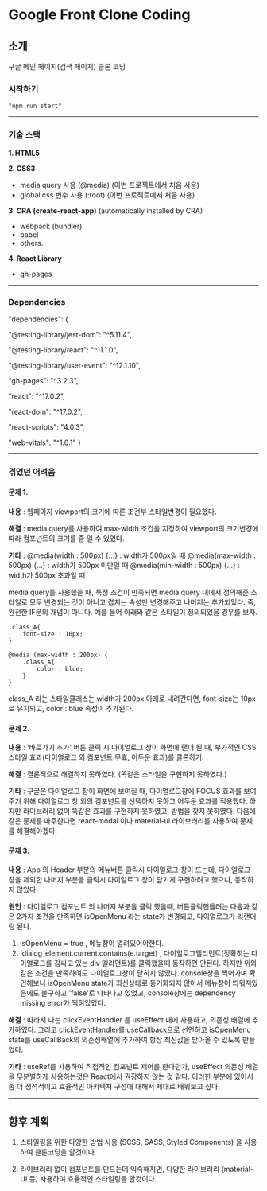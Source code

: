 # Google Front Clone Coding

## 소개

구글 메인 페이지(검색 페이지) 클론 코딩

### 시작하기

    "npm run start"

---

### 기술 스택

**1. HTML5**

**2. CSS3**

- media query 사용 (@media) (이번 프로젝트에서 처음 사용)
- global css 변수 사용 (:root) (이번 프로젝트에서 처음 사용)

**3. CRA (create-react-app)**
(automatically installed by CRA)

- webpack (bundler)
- babel
- others..

**4. React Library**

- gh-pages

---

### Dependencies
"dependencies": {
	
"@testing-library/jest-dom": "^5.11.4",

"@testing-library/react": "^11.1.0",

"@testing-library/user-event": "^12.1.10",

"gh-pages": "^3.2.3",

"react": "^17.0.2",

"react-dom": "^17.0.2",

"react-scripts": "4.0.3",

"web-vitals": "^1.0.1"
}

---

### 겪었던 어려움

#### 문제 1.

**내용** : 웹페이지 viewport의 크기에 따른 조건부 스타일변경이 필요했다.

**해결** : media query를 사용하여 max-width 조건을 지정하여 viewport의 크기변경에 따라 컴포넌트의 크기를 줄 일 수 있었다.

**기타** :
@media(width : 500px) {...} : width가 500px일 때
@media(max-width : 500px) {...} : width가 500px 미만일 때
@media(min-width : 500px) {...} : width가 500px 초과일 때

media query를 사용했을 때, 특정 조건이 만족되면 media query 내에서 정의해준 스타일로 모두 변경되는 것이 아니고 겹치는 속성만 변경해주고 나머지는 추가되었다. 즉, 완전한 IF문의 개념이 아니다. 예를 들어 아래와 같은 스타일이 정의되었을 경우를 보자.

```
.class_A{
	font-size : 10px;
}

@media (max-width : 200px) {
	.class_A{
		color : blue;
	}
}
```

class_A 라는 스타일클래스는 width가 200px 아래로 내려간다면, font-size는 10px로 유지되고, color : blue 속성이 추가된다.

#### 문제 2.

**내용** : '바로가기 추가' 버튼 클릭 시 다이얼로그 창이 화면에 랜더 될 때, 부가적인 CSS 스타일 효과(다이얼로그 외 컴포넌트 무효, 어두운 효과)를 클론하기.

**해결** : 결론적으로 해결하지 못하였다. (똑같은 스타일을 구현하지 못하였다.)

**기타** : 구글은 다이얼로그 창이 화면에 보여질 때, 다이얼로그창에 FOCUS 효과를 보여주기 위해 다이얼로그 창 외의 컴포넌트를 선택하지 못하고 어두운 효과를 적용했다. 하지만 라이브러리 없이 똑같은 효과를 구현하지 못하였고, 방법을 찾지 못하였다. 다음에 같은 문제를 마주한다면 react-modal 이나 material-ui 라이브러리를 사용하여 문제를 해결해야겠다.

#### 문제 3.

**내용** : App 의 Header 부분의 메뉴버튼 클릭시 다이얼로그 창이 뜨는데, 다이얼로그 창을 제외한 나머지 부분을 클릭시 다이얼로그 창이 닫기게 구현하려고 했으나, 동작하지 않았다.

**원인** :
다이얼로그 컴포넌트 외 나머지 부분을 클릭 했을때, 버튼클릭핸들러는 다음과 같은 2가지 조건을 만족하면 isOpenMenu 라는 state가 변경되고, 다이얼로그가 리랜더링 된다.

1. isOpenMenu = true , 메뉴창이 열려있어야한다.
2. !dialog_element.current.contains(e.target) , 다이얼로그엘리먼트(정확히는 다이얼로그를 감싸고 있는 div 엘리먼트)를 클릭했을때 동작하면 안된다.
   하지만 위와같은 조건을 만족하여도 다이얼로그창이 닫히지 않았다. console창을 찍어가며 확인해보니 isOpenMenu state가 최신상태로 동기화되지 않아서 메뉴창이 띄워져있음에도 불구하고 'false'로 나타나고 있었고, console창에는 dependency missing error가 찍혀있었다.

**해결** : 따라서 나는 clickEventHandler 를 useEffect 내에 사용하고, 의존성 배열에 추가하였다. 그리고 clickEventHandler를 useCallback으로 선언하고 isOpenMenu state를 useCallBack의 의존성배열에 추가하여 항상 최신값을 받아올 수 있도록 만들었다.

**기타** : useRef를 사용하여 직접적인 컴포넌트 제어를 한다던가, useEffect 의존성 배열을 무분별하게 사용하는것은 React에서 권장하지 않는 것 같다. 이러한 부분에 있어서 좀 더 정석적이고 효율적인 아키텍쳐 구성에 대해서 제대로 배워보고 싶다.

---

## 향후 계획

1. 스타일링을 위한 다양한 방법 사용 (SCSS, SASS, Styled Components) 을 사용하여 클론코딩을 할것이다.

2. 라이브러리 없이 컴포넌트를 만드는데 익숙해지면, 다양한 라이브러리 (material-UI 등) 사용하여 효율적인 스타일링을 할것이다.
